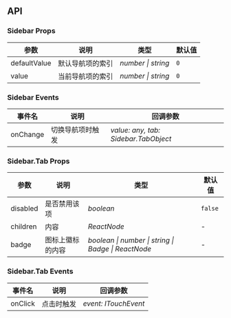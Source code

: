## API

### Sidebar Props

| 参数    | 说明             | 类型               | 默认值 |
| ------- | ---------------- | ------------------ | ------ |
| defaultValue | 默认导航项的索引 | _number \| string_ | `0`    |
| value | 当前导航项的索引 | _number \| string_ | `0`    |

### Sidebar Events

| 事件名 | 说明             | 回调参数        |
| ------ | ---------------- | --------------- |
| onChange | 切换导航项时触发 | _value: any, tab: Sidebar.TabObject_ |

### Sidebar.Tab Props

| 参数 | 说明 | 类型 | 默认值 |
| --- | --- | --- | --- |
| disabled | 是否禁用该项 | _boolean_ | `false` |
| children | 内容 | _ReactNode_ | - |
| badge | 图标上徽标的内容 | _boolean \| number \| string \| Badge \| ReactNode_ | - |

### Sidebar.Tab Events

| 事件名 | 说明       | 回调参数        |
| ------ | ---------- | --------------- |
| onClick  | 点击时触发 | _event: ITouchEvent_|